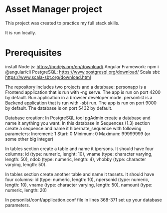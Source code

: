 # Asset Manager project

This project was created to practice my full stack skills.

It is run locally.

# Prerequisites
install Node.js: https://nodejs.org/en/download/
Angular Framework: npm i @angular/cli
PostgreSQL: https://www.postgresql.org/download/
Scala sbt: https://www.scala-sbt.org/download.html

The repository includes two projects and a database: 
personapp is a Frontend application that is run with -ng serve. The app is run on port 4200 by default. Run application in a browser developer mode.
personlist is a Backend application that is run with -sbt run. The app is run on port 9000 by default.
The database is on port 5432 by default.

Database creation: In PostgreSQL tool pgAdmin create a database and name it anything you want.
In this database in Sequences (1.3) section create a sequence and name it hibernate_sequence with following parameters:
Increment: 1
Start: 0
Minimum: 0
Maximum: 99999999 (or some other big integer)

In tables section create a table and name it tpersons. It should have four columns: id (type: numeric, lenght: 10), vname (type: character varying, length: 50), 
ndob (type: numeric, length: 4), vhobby (type: character varying, length: 50).

In tables section create another table and name it tassets. It should have four columns: id (type: numeric, length: 10), npersonid (type: numeric, length: 10),
vname (type: character varying, length: 50), namount (type: numeric, length: 20)

In personlist/conf/application.conf file in lines 368-371 set up your database parameters.
